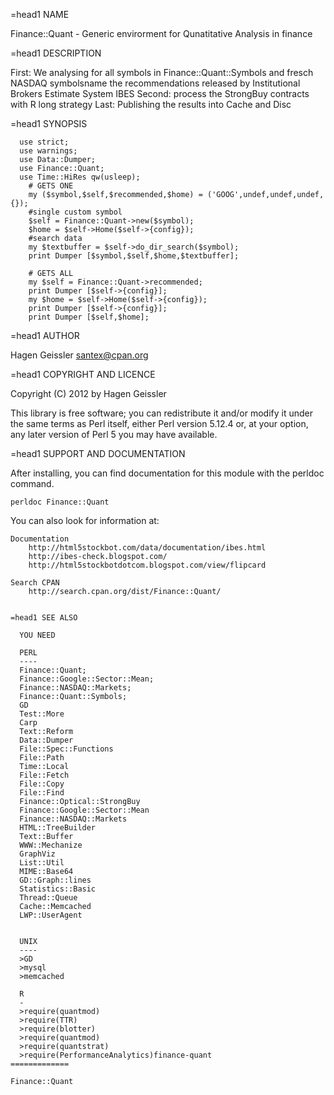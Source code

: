 =head1 NAME

  Finance::Quant - Generic envirorment for Qunatitative Analysis in finance

=head1 DESCRIPTION

  First:  We analysing for all symbols in Finance::Quant::Symbols and fresch NASDAQ symbolsname
          the recommendations released by Institutional Brokers Estimate System IBES
  Second: process the StrongBuy contracts with R long strategy
  Last:   Publishing the results into Cache and Disc
    
  
=head1 SYNOPSIS
```
  use strict;
  use warnings;
  use Data::Dumper;
  use Finance::Quant;
  use Time::HiRes qw(usleep);
    # GETS ONE
    my ($symbol,$self,$recommended,$home) = ('GOOG',undef,undef,undef,{});
    #single custom symbol
    $self = Finance::Quant->new($symbol);
    $home = $self->Home($self->{config});
    #search data
    my $textbuffer = $self->do_dir_search($symbol);
    print Dumper [$symbol,$self,$home,$textbuffer];

    # GETS ALL
    my $self = Finance::Quant->recommended;
    print Dumper [$self->{config}];
    my $home = $self->Home($self->{config});
    print Dumper [$self->{config}];
    print Dumper [$self,$home];
```    
=head1 AUTHOR

Hagen Geissler <santex@cpan.org>


=head1 COPYRIGHT AND LICENCE

Copyright (C) 2012 by Hagen Geissler

This library is free software; you can redistribute it and/or modify
it under the same terms as Perl itself, either Perl version 5.12.4 or,
at your option, any later version of Perl 5 you may have available.

=head1 SUPPORT AND DOCUMENTATION

After installing, you can find documentation for this module with the
perldoc command.

    perldoc Finance::Quant

You can also look for information at:

    Documentation
        http://html5stockbot.com/data/documentation/ibes.html
        http://ibes-check.blogspot.com/
        http://html5stockbotdotcom.blogspot.com/view/flipcard

    Search CPAN
        http://search.cpan.org/dist/Finance::Quant/
```

=head1 SEE ALSO

  YOU NEED
  
  PERL
  ----
  Finance::Quant;
  Finance::Google::Sector::Mean;
  Finance::NASDAQ::Markets;
  Finance::Quant::Symbols;
  GD                   
  Test::More        
  Carp
  Text::Reform    
  Data::Dumper  		
  File::Spec::Functions		
  File::Path			
  Time::Local			
  File::Fetch			
  File::Copy			
  File::Find			
  Finance::Optical::StrongBuy	
  Finance::Google::Sector::Mean	
  Finance::NASDAQ::Markets	
  HTML::TreeBuilder		
  Text::Buffer			
  WWW::Mechanize
  GraphViz
  List::Util
  MIME::Base64
  GD::Graph::lines
  Statistics::Basic
  Thread::Queue
  Cache::Memcached
  LWP::UserAgent
  

  UNIX
  ----
  >GD
  >mysql
  >memcached  
   
  R
  - 
  >require(quantmod)
  >require(TTR)
  >require(blotter)
  >require(quantmod)
  >require(quantstrat)
  >require(PerformanceAnalytics)finance-quant
=============

Finance::Quant

```
